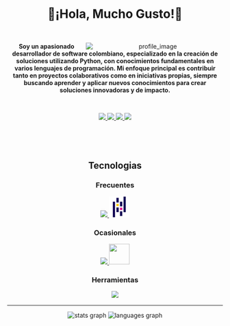 <h1 align="center">🌟¡Hola, Mucho Gusto!🌟</h1><br>

<div align="center"> 
	
  <img src="https://i.pinimg.com/originals/74/63/59/74635989b770a38189fff31a8ef152ea.gif" align="right" alt="profile_image" width="320">
  <p><strong>Soy un apasionado desarrollador de software colombiano, especializado en la creación de soluciones utilizando Python, con conocimientos fundamentales en varios lenguajes de programación. Mi enfoque principal es contribuir tanto en proyectos colaborativos como en iniciativas propias, siempre buscando aprender y aplicar nuevos conocimientos para crear soluciones innovadoras y de impacto.</strong>
  </p>
  <br>
	
  <p align="center">
  	<a href="">
    <img src="https://img.shields.io/badge/Gmail-D14836?style=for-the-badge&logo=gmail&logoColor=white" />
  	</a>
		<a href="">
    <img src="https://img.shields.io/badge/Discord-7289DA?style=for-the-badge&logo=discord&logoColor=white" />
  	</a>
		<a href="">
    <img src="https://img.shields.io/badge/LinkedIn-0077B5?style=for-the-badge&logo=linkedin&logoColor=white" />
  	</a>
		<a href="">
    <img src="https://img.shields.io/badge/Telegram-2CA5E0?style=for-the-badge&logo=telegram&logoColor=white" />
  	</a>
	</p>

</div>
<br>

<img src="https://user-images.githubusercontent.com/73097560/115834477-dbab4500-a447-11eb-908a-139a6edaec5c.gif" alt=""> <br>

<div>

<h2 align="center">Tecnologias</h2>


<h3 align="center">Frecuentes</h3>
<p align="center">
  <a href="https://skillicons.dev">
    <img src="https://skillicons.dev/icons?i=py,flask,fastapi,firebase,git" />
  </a>
	<img src="https://raw.githubusercontent.com/devicons/devicon/2ae2a900d2f041da66e950e4d48052658d850630/icons/pandas/pandas-original.svg" alt="" width="48" height="48"/>
</p>
<h3 align="center">Ocasionales</h3>
<p align="center">
  <a href="https://skillicons.dev">
    <img src="https://skillicons.dev/icons?i=cpp,nodejs,js,html,css,bootstrap,figma,bots,java,tailwind" />
  </a>
	<img src="https://github.com/marwin1991/profile-technology-icons/assets/136815194/3c698a4f-84e4-4849-a900-476b14311634" width="48" height="48" >
</p>
<h3 align="center">Herramientas</h3>
<p align="center">
  <a href="https://skillicons.dev">
    <img src="https://skillicons.dev/icons?i=notion,vscode,github"/>
  </a>
	
</p>
</div>

****

<div align="center">
  <img src="https://github-readme-stats.vercel.app/api?username=PC1-3&hide_title=false&hide_rank=false&show_icons=true&include_all_commits=true&count_private=true&disable_animations=false&theme=dracula&locale=en&hide_border=false" height="150" alt="stats graph"  />
  <img src="https://github-readme-stats.vercel.app/api/top-langs?username=PC1-3&locale=en&hide_title=false&layout=compact&card_width=220&langs_count=5&theme=dracula&hide_border=false" height="150" alt="languages graph"  />
</div>

